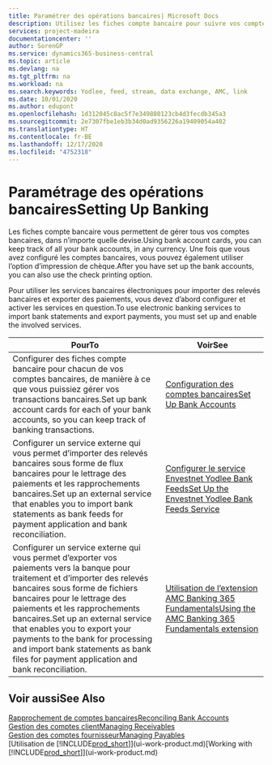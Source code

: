 ```yaml
---
title: Paramétrer des opérations bancaires| Microsoft Docs
description: Utilisez les fiches compte bancaire pour suivre vos comptes bancaires et paramétrer le flux bancaire, telles que Yodlee, pour échanger des données.
services: project-madeira
documentationcenter: ''
author: SorenGP
ms.service: dynamics365-business-central
ms.topic: article
ms.devlang: na
ms.tgt_pltfrm: na
ms.workload: na
ms.search.keywords: Yodlee, feed, stream, data exchange, AMC, link
ms.date: 10/01/2020
ms.author: edupont
ms.openlocfilehash: 1d312045c8ac5f7e349880123cb4d3fecdb345a3
ms.sourcegitcommit: 2e7307fbe1eb3b34d0ad9356226a19409054a402
ms.translationtype: HT
ms.contentlocale: fr-BE
ms.lasthandoff: 12/17/2020
ms.locfileid: "4752318"
---
```

# <a name="setting-up-banking"></a><span data-ttu-id="4f1fd-103">Paramétrage des opérations bancaires</span><span class="sxs-lookup"><span data-stu-id="4f1fd-103">Setting Up Banking</span></span>
<span data-ttu-id="4f1fd-104">Les fiches compte bancaire vous permettent de gérer tous vos comptes bancaires, dans n’importe quelle devise.</span><span class="sxs-lookup"><span data-stu-id="4f1fd-104">Using bank account cards, you can keep track of all your bank accounts, in any currency.</span></span> <span data-ttu-id="4f1fd-105">Une fois que vous avez configuré les comptes bancaires, vous pouvez également utiliser l’option d’impression de chèque.</span><span class="sxs-lookup"><span data-stu-id="4f1fd-105">After you have set up the bank accounts, you can also use the check printing option.</span></span>

<span data-ttu-id="4f1fd-106">Pour utiliser les services bancaires électroniques pour importer des relevés bancaires et exporter des paiements, vous devez d’abord configurer et activer les services en question.</span><span class="sxs-lookup"><span data-stu-id="4f1fd-106">To use electronic banking services to import bank statements and  export payments, you must set up and enable the involved services.</span></span>

| <span data-ttu-id="4f1fd-107">Pour</span><span class="sxs-lookup"><span data-stu-id="4f1fd-107">To</span></span> | <span data-ttu-id="4f1fd-108">Voir</span><span class="sxs-lookup"><span data-stu-id="4f1fd-108">See</span></span> |
| --- | --- |
| <span data-ttu-id="4f1fd-109">Configurer des fiches compte bancaire pour chacun de vos comptes bancaires, de manière à ce que vous puissiez gérer vos transactions bancaires.</span><span class="sxs-lookup"><span data-stu-id="4f1fd-109">Set up bank account cards for each of your bank accounts, so you can keep track of banking transactions.</span></span> |[<span data-ttu-id="4f1fd-110">Configuration des comptes bancaires</span><span class="sxs-lookup"><span data-stu-id="4f1fd-110">Set Up Bank Accounts</span></span>](bank-how-setup-bank-accounts.md) |
| <span data-ttu-id="4f1fd-111">Configurer un service externe qui vous permet d’importer des relevés bancaires sous forme de flux bancaires pour le lettrage des paiements et les rapprochements bancaires.</span><span class="sxs-lookup"><span data-stu-id="4f1fd-111">Set up an external service that enables you to import bank statements as bank feeds for payment application and bank reconciliation.</span></span> |[<span data-ttu-id="4f1fd-112">Configurer le service Envestnet Yodlee Bank Feeds</span><span class="sxs-lookup"><span data-stu-id="4f1fd-112">Set Up the Envestnet Yodlee Bank Feeds Service</span></span>](bank-how-setup-bank-statement-service.md) |
| <span data-ttu-id="4f1fd-113">Configurer un service externe qui vous permet d’exporter vos paiements vers la banque pour traitement et d’importer des relevés bancaires sous forme de fichiers bancaires pour le lettrage des paiements et les rapprochements bancaires.</span><span class="sxs-lookup"><span data-stu-id="4f1fd-113">Set up an external service that enables you to export your payments to the bank for processing  and import bank statements as bank files for payment application and bank reconciliation.</span></span> |[<span data-ttu-id="4f1fd-114">Utilisation de l’extension AMC Banking 365 Fundamentals</span><span class="sxs-lookup"><span data-stu-id="4f1fd-114">Using the AMC Banking 365 Fundamentals extension</span></span>](ui-extensions-amc-banking.md) |

## <a name="see-also"></a><span data-ttu-id="4f1fd-115">Voir aussi</span><span class="sxs-lookup"><span data-stu-id="4f1fd-115">See Also</span></span>
[<span data-ttu-id="4f1fd-116">Rapprochement de comptes bancaires</span><span class="sxs-lookup"><span data-stu-id="4f1fd-116">Reconciling Bank Accounts</span></span>](bank-manage-bank-accounts.md)  
[<span data-ttu-id="4f1fd-117">Gestion des comptes client</span><span class="sxs-lookup"><span data-stu-id="4f1fd-117">Managing Receivables</span></span>](receivables-manage-receivables.md)  
[<span data-ttu-id="4f1fd-118">Gestion des comptes fournisseur</span><span class="sxs-lookup"><span data-stu-id="4f1fd-118">Managing Payables</span></span>](payables-manage-payables.md)  
<span data-ttu-id="4f1fd-119">[Utilisation de [!INCLUDE[prod_short](includes/prod_short.md)]](ui-work-product.md)</span><span class="sxs-lookup"><span data-stu-id="4f1fd-119">[Working with [!INCLUDE[prod_short](includes/prod_short.md)]](ui-work-product.md)</span></span>
